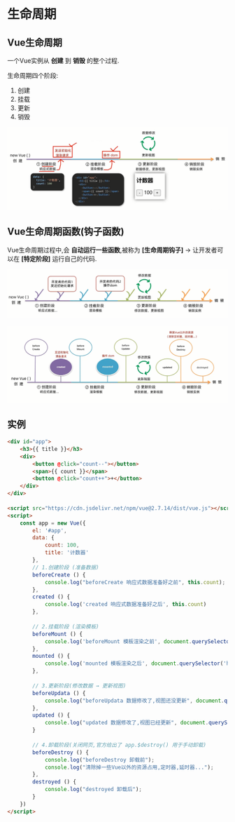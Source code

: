 # 生命周期

## Vue生命周期

一个Vue实例从 **创建** 到 **销毁** 的整个过程.

生命周期四个阶段:

1. 创建
2. 挂载
3. 更新
4. 销毁

![图片](_media/生命周期/1.png)

## Vue生命周期函数(钩子函数)

Vue生命周期过程中,会 **自动运行一些函数**,被称为 **[生命周期钩子]** → 让开发者可以在 **[特定阶段]** 运行自己的代码.

![图片](_media/生命周期/2.png)

![图片](_media/生命周期/3.png)

## 实例

```html
<div id="app">
	<h3>{{ title }}</h3>
	<div>
		<button @click="count--"></button>
		<span>{{ count }}</span>
		<button @click="count++">+</button>
	</div>
</div>

<script src="https://cdn.jsdelivr.net/npm/vue@2.7.14/dist/vue.js"></script>
<script>
	const app = new Vue({
		el: '#app',
		data: {
			count: 100,
			title: '计数器'
		},
		// 1.创建阶段 (准备数据)
		beforeCreate () {
			console.log("beforeCreate 响应式数据准备好之前", this.count);
		},
		created () {
			console.log('created 响应式数据准备好之后', this.count)
		},

		// 2.挂载阶段 (渲染模板)
		beforeMount () {
			console.log('beforeMount 模板渲染之前', document.querySelector('h3').innerHTML)
		},
		mounted () {
			console.log('mounted 模板渲染之后', document.querySelector('h3').innerHTML)
		},

		// 3.更新阶段(修改数据 → 更新视图)
		beforeUpdata () {
			console.log("beforeUpdata 数据修改了,视图还没更新", document.querySelector('span').innerHTML);
		},
		updated () {
			console.log("updated 数据修改了,视图已经更新", document.querySelector('span').innerHTML);
		}

		// 4.卸载阶段(关闭网页,官方给出了 app.$destroy() 用于手动卸载)
		beforeDestroy () {
			console.log("beforeDestroy 卸载前");
			console.log("清除掉一些Vue以外的资源占用,定时器,延时器...");
		},
		destroyed () {
			console.log("destroyed 卸载后");
		}
	})
</script>
```